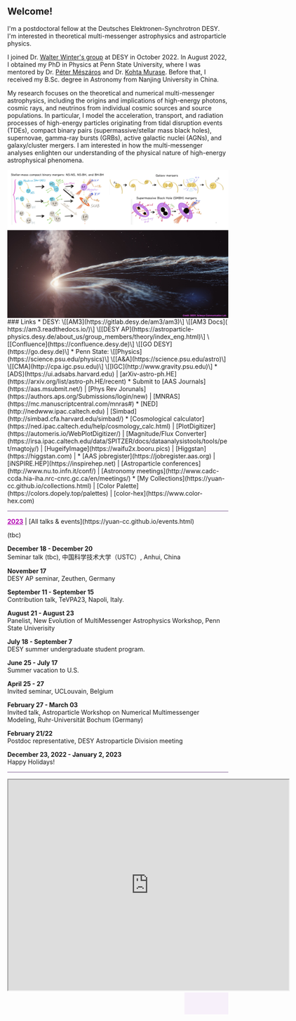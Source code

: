 ## Welcome!

I'm a postdoctoral fellow at the Deutsches Elektronen-Synchrotron DESY. I'm interested in theoretical multi-messenger astrophysics and astroparticle physics. 

I joined Dr. [Walter Winter's group](https://www-zeuthen.desy.de/~wwinter/) at DESY in October 2022. In August 2022, I obtained my PhD in Physics at Penn State University, where I was mentored by Dr. [Péter Mészáros](http://personal.psu.edu/nnp/) and Dr. [Kohta Murase](https://science.psu.edu/physics/people/kohta-murase). Before that, I received my B.Sc. degree in Astronomy from Nanjing University in China. 

My research focuses on the theoretical and numerical multi-messenger astrophysics, including the origins and implications of high-energy photons, cosmic rays, and neutrinos from individual cosmic sources and source populations. In particular, I model the acceleration, transport, and radiation processes of high-energy particles originating from tidal disruption events (TDEs), compact binary pairs (supermassive/stellar mass black holes), supernovae, gamma-ray bursts (GRBs), active galactic nuclei (AGNs), and galaxy/cluster mergers. I am interested in how the multi-messenger analyses enlighten our understanding of the physical nature of high-energy astrophysical phenomena.

<img align="center" src="files/cover.png" alt="drawing" width="840" />
<img align="center" src="files/TDEs.jpg" alt="drawing" height="200" width="840"/>
### Links
* DESY: \[[AM3](https://gitlab.desy.de/am3/am3)\] \[[AM3 Docs]( https://am3.readthedocs.io/)\] \[[DESY AP](https://astroparticle-physics.desy.de/about_us/group_members/theory/index_eng.html)\] \[[Confluence](https://confluence.desy.de)\] \[[GO DESY](https://go.desy.de)\]
* Penn State: \[[Physics](https://science.psu.edu/physics)\] \[[A&A](https://science.psu.edu/astro)\] \[[CMA](http://cpa.igc.psu.edu)\] \[[IGC](http://www.gravity.psu.edu)\]
* [ADS](https://ui.adsabs.harvard.edu) &#124; [arXiv-astro-ph.HE](https://arxiv.org/list/astro-ph.HE/recent) 
* Submit to [AAS Journals](https://aas.msubmit.net/) &#124; [Phys Rev Jorunals](https://authors.aps.org/Submissions/login/new) &#124; [MNRAS](https://mc.manuscriptcentral.com/mnras#)
<!--* [IceCube-pubs](https://icecube.wisc.edu/pubs) / [LIGO-detection-paper](https://www.ligo.caltech.edu/page/detection-companion-papers)  -->
* [NED](http://nedwww.ipac.caltech.edu) &#124; [Simbad](http://simbad.cfa.harvard.edu/simbad/)
* [Cosmological calculator](https://ned.ipac.caltech.edu/help/cosmology_calc.html) &#124; [PlotDigitizer](https://automeris.io/WebPlotDigitizer/) &#124; [Magnitude/Flux Converter](https://irsa.ipac.caltech.edu/data/SPITZER/docs/dataanalysistools/tools/pet/magtojy/) &#124; [HugeifyImage](https://waifu2x.booru.pics) &#124; [Higgstan](https://higgstan.com) &#124; 
* [AAS jobregister](https://jobregister.aas.org) &#124; [iNSPIRE.HEP](https://inspirehep.net) &#124; [Astroparticle conferences](http://www.nu.to.infn.it/conf/) &#124; [Astronomy meetings](http://www.cadc-ccda.hia-iha.nrc-cnrc.gc.ca/en/meetings/)
* [My Collections](https://yuan-cc.github.io/collections.html) &#124; [Color Palette](https://colors.dopely.top/palettes) &#124; [color-hex](https://www.color-hex.com)


<hr style="height:2px;border-width:0;color:gray;background-color:#B3A1BF">
<a href="https://yuan-cc.github.io/events.html" style="color:#B200B2;text-decoration: underline; font-weight: bold;">2023</a> &#124; [All talks & events](https://yuan-cc.github.io/events.html)

(tbc)

**December 18 - December 20**<br />
Seminar talk (tbc), 中国科学技术大学（USTC）, Anhui, China 

**November 17**<br />
DESY AP seminar, Zeuthen, Germany

**September 11 - September 15**<br />
Contribution talk, TeVPA23, Napoli, Italy.

**August 21 - August 23**<br />
Panelist, New Evolution of MultiMessenger Astrophysics Workshop, Penn State Univerisity 

**July 18 - September 7**<br />
DESY summer undergraduate student program.

**June 25 - July 17**<br />
Summer vacation to U.S.

**April 25 - 27**<br />
Invited seminar, UCLouvain, Belgium

**February 27 - March 03**<br />
Invited talk, Astroparticle Workshop on Numerical Multimessenger Modeling, Ruhr-Universität Bochum (Germany)

**February 21/22**<br />
Postdoc representative, DESY Astroparticle Division meeting

**December 23, 2022 - January 2, 2023** <br />
Happy Holidays!

<hr style="height:2px;border-width:0;color:gray;background-color:#B3A1BF">

<iframe src="https://www.google.com/maps/d/embed?mid=1PZwZhxlIfUCRGxCp-c9U1ibrYHq9884&ehbc=2E312F" width="640" height="480"></iframe>

<br>
<div style="width: 100px; height: 50px; background-color: #F7F0FA; float: right;" 
        onmouseover="document.getElementById('div1').style.display = 'block';"
        onmouseout="document.getElementById('div1').style.display = 'none';" >
<div id="div1" style="display: none;">
<!-- hitwebcounter Code START -->
<a target="_blank">
<img src="https://hitwebcounter.com/counter/counter.php?page=7652711&style=0024&nbdigits=4&type=ip&initCount=122" border="0" ></a>       
<br>
<a target="_blank">
<img src="https://hitwebcounter.com/counter/counter.php?page=7652712&style=0024&nbdigits=6&type=page&initCount=122" border="0" ></a>   
</div>
</div>

